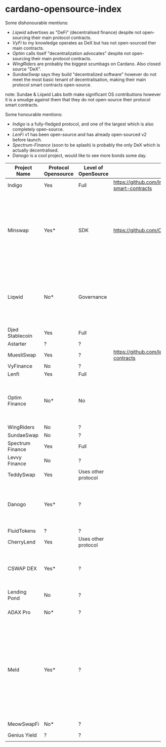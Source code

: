 # cardano-opensource-index

Some dishonourable mentions:
- *Liqwid* advertises as "DeFi" (decentralised finance) despite not open-sourcing their main protocol contracts.
- *VyFi* to my knowledge operates as DeX but has not open-sourced ther main contracts. 
- *Optim* calls itself "decentralization advocates" despite not open-sourcing their main protocol contracts.
- *WingRiders* are probably the biggest scumbags on Cardano. Also closed source "DeX".
- *SundaeSwap* says they build "decentralized software" however do not meet the most basic tenant of decentralisation, making their main protocol smart contracts open-source.

note: Sundae & Liqwid Labs both make significant OS contributions however it is a smudge against them that they do not open-source their protocol smart contracts.

Some honourable mentions:
- *Indigo* is a fully-fledged protocol, and one of the largest which is also completely open-source.
- *LenFi* v1 has been open-source and has already open-sourced v2 before launch.
- *Spectrum-Finance* (soon to be splash) is probably the only DeX which is actually decentralised.
- *Danogo* is a cool project, would like to see more bonds some day.

| Project Name       | Protocol Opensource | Level of OpenSource | Link  | *  |
|--------------------|---------------------|---------------------|---|---|
| Indigo             | Yes                 | Full                | https://github.com/IndigoProtocol/indigo-smart-contracts  |   |
| Minswap            | Yes*                  | SDK                 | https://github.com/CatspersCoffee/contracts  | V1 source is available, however when Wingriders found a vulnerability they were allegedly blackmailed and closed their source.  |
| Liqwid             | No*                  | Governance          |   | *Liqwid has opensourced various other components but have not opensourced their main smart contracts.  |
| Djed Stablecoin    | Yes                 | Full                |   |   |
| Astarter           | ?                   | ?                   |   |   |
| MuesliSwap         | Yes                   | ?                   |  https://github.com/lenfiLabs/lenfi-smart-contracts |   |
| VyFinance          | No                   | ?                   |   |   |
| Lenfi              | Yes                 | Full                |   |   |
| Optim Finance      | No*                   | No                   |   | *their team in principle support OS but can't OS right now for whatever reasons  |
| WingRiders         | No                   | ?                   |   |   |
| SundaeSwap         | No                   | ?                   |   |   |
| Spectrum Finance   | Yes                 | Full                |   |   |
| Levvy Finance      | No                   | ?                   |   |   |
| TeddySwap          | Yes                 | Uses other protocol |   |   |
| Danogo             | Yes*                   | ?                   |   | * ironic that an optim-derived product is opensource but optim isn't  |
| FluidTokens        | ?                   | ?                   |   |   |
| CherryLend         | Yes                 | Uses other protocol |   |   |
| CSWAP DEX          | Yes*                   | ?                   |   | * Supposedly opensource but I cannot find the repository  |
| Lending Pond       | No                   | ?                   |   |   |
| ADAX Pro           | No*                   | ?                   |   |  *project is seemingly dead |
| Meld               | Yes*                   | ?                   |   |  *opensource in spite of not being deployed. They might not have a commitment to Cardano but they have done better than every closed source project on this list.  |
| MeowSwapFi         | No*                   | ?                   |   | *Seemingly dead  |
| Genius Yield       | ?                   | ?                   |   |   |
|                    |                     |                     |   |   |
